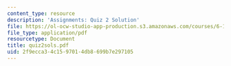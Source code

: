 ```yaml
---
content_type: resource
description: 'Assignments: Quiz 2 Solution'
file: https://ol-ocw-studio-app-production.s3.amazonaws.com/courses/6-111-introductory-digital-systems-laboratory-fall-2002/2f9ecca34c1597014db8699b7e297105_quiz2sols.pdf
file_type: application/pdf
resourcetype: Document
title: quiz2sols.pdf
uid: 2f9ecca3-4c15-9701-4db8-699b7e297105
---
```

